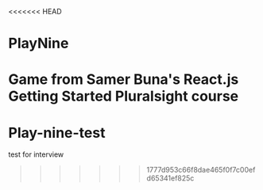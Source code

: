 <<<<<<< HEAD
# PlayNine
Game from Samer Buna's React.js Getting Started Pluralsight course
=======
# Play-nine-test
test for interview
>>>>>>> 1777d953c66f8dae465f0f7c00efd65341ef825c
